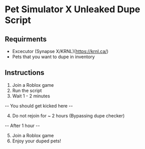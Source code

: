 # Pet Simulator X Unleaked Dupe Script

## Requirments

- Excecutor (Synapse X/KRNL)(https://krnl.ca/)
- Pets that you want to dupe in inventory

## Instructions

1. Join a Roblox game
2. Run the script
3. Wait 1 - 2 minutes

-- You should get kicked here --

4. Do not rejoin for ~ 2 hours (Bypassing dupe checker)

-- After 1 hour --

5. Join a Roblox game
6. Enjoy your duped pets!
